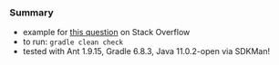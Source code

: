 
### Summary 

* example for [this question](https://stackoverflow.com/questions/74378859) on Stack Overflow
* to run: `gradle clean check`
* tested with Ant 1.9.15, Gradle 6.8.3, Java 11.0.2-open via SDKMan! 
